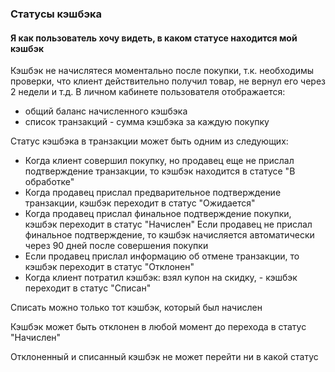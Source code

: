 ### Статусы кэшбэка

#### Я как пользователь хочу видеть, в каком статусе находится мой кэшбэк

Кэшбэк не начислятеся моментально после покупки, т.к. необходимы проверки, что клиент действительно получил товар, не вернул его через 2
 недели и т.д. В личном кабинете пользователя отображается: 
- общий баланс начисленного кэшбэка 
- список транзакций - сумма кэшбэка за каждую покупку

Статус кэшбэка в транзакции может быть одним из следующих:
- Когда клиент совершил покупку, но продавец еще не прислал подтверждение транзакции, то кэшбэк находится в статусе "В обработке"
- Когда продавец прислал предварительное подтверждение транзакции, кэшбэк переходит в статус "Ожидается"
- Когда продавец прислал финальное подтверждение покупки, кэшбэк переходит в статус "Начислен" 
Если продавец не прислал финальное подтверждение, то кэшбэк начисляется автоматически через 90 дней после совершения покупки
- Если продавец прислал информацию об отмене транзакции, то кэшбэк переходит в статус "Отклонен"
- Когда клиент потратил кэшбэк: взял купон на скидку, - кэшбэк переходит в статус "Списан"

Списать можно только тот кэшбэк, который был начислен

Кэшбэк может быть отклонен в любой момент до перехода в статус "Начислен"

Отклоненный и списанный кэшбэк не может перейти ни в какой статус
 
